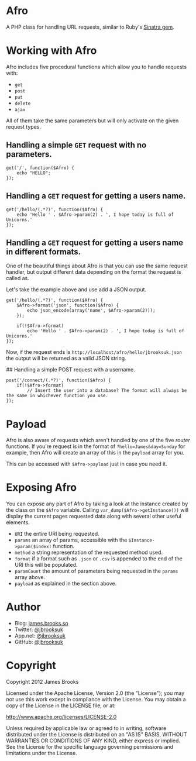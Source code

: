 # Afro
A PHP class for handling URL requests, similar to Ruby's [Sinatra gem](http://www.sinatrarb.com/).

# Working with Afro
Afro includes five procedural functions which allow you to handle requests with:

- `get`
- `post`
- `put`
- `delete`
- `ajax`

All of them take the same parameters but will only activate on the given request types.

## Handling a simple `GET` request with no parameters.

    get('/', function($Afro) {
        echo "HELLO";
    });

## Handling a `GET` request for getting a users name.

	get('/hello/(.*?)', function($Afro) {
		echo 'Hello ' . $Afro->param(2) . ', I hope today is full of Unicorns.'
	});

## Handling a `GET` request for getting a users name in different formats.
One of the beautiful things about Afro is that you can use the same request handler, but output different data depending on the format the request is called as.

Let's take the example above and use add a JSON output.

	get('/hello/(.*?)', function($Afro) {
		$Afro->format('json', function($Afro) {
            echo json_encode(array('name', $Afro->param(2)));
        });

        if(!$Afro->format)
			echo 'Hello ' . $Afro->param(2) . ', I hope today is full of Unicorns.'
	});

Now, if the request ends is `http://localhost/afro/hello/jbrooksuk.json` the output will be returned as a valid JSON string.

## Handling a simple POST request with a username.

	post('/connect/(.*?)', function($Afro) {
        if(!$Afro->format)
        	// Insert the user into a database? The format will always be the same in whichever function you use.
	});

# Payload
Afro is also aware of requests which aren't handled by one of the five *router* functions. If you're request is in the format of `?hello=James&day=Sunday` for example, then Afro will create an array of this in the `payload` array for you.

This can be accessed with `$Afro->payload` just in case you need it.

# Exposing Afro
You can expose any part of Afro by taking a look at the instance created by the class on the `$Afro` variable. Calling `var_dump($Afro->getInstance())` will display the current pages requested data along with several other useful elements.

- `URI` the entire URI being requested.
- `params` an array of params, accessible with the `$Instance->param($index)` function.
- `method` a string representation of the requested method used.
- `format` if a format such as `.json` or `.csv` is appended to the end of the URI this will be populated.
- `paramCount` the amount of parameters being requested in the `params` array above.
- `payload` as explained in the section above.

# Author
- Blog: [james.brooks.so](http://james.brooks.so)
- Twitter: [@jbrooksuk](http://twitter.com/jbrooksuk)
- App.net: [@jbrooksuk](http://alpha.app.net/jbrooksuk)
- GitHub: [@jbrooksuk](http://github.com/jbrooksuk)

# Copyright
Copyright 2012 James Brooks

Licensed under the Apache License, Version 2.0 (the "License"); you may not use this work except in compliance with the License. You may obtain a copy of the License in the LICENSE file, or at:

http://www.apache.org/licenses/LICENSE-2.0

Unless required by applicable law or agreed to in writing, software distributed under the License is distributed on an "AS IS" BASIS, WITHOUT WARRANTIES OR CONDITIONS OF ANY KIND, either express or implied. See the License for the specific language governing permissions and limitations under the License.